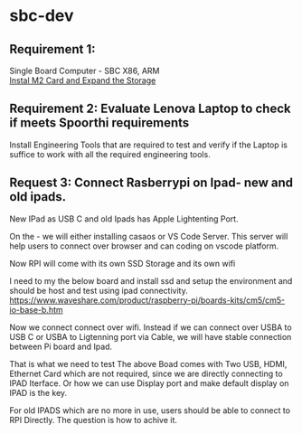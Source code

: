 # sbc-dev

## Requirement 1:  
Single Board Computer - SBC X86, ARM  
[Instal M2 Card and Expand the Storage](odroid-h3-plus/readme.md)  


## Requirement 2: Evaluate Lenova Laptop to check if meets Spoorthi requirements
 Install Engineering Tools that are required to test and verify if the Laptop is suffice to work with all the required engineering tools.

## Request 3: Connect Rasberrypi on Ipad- new and old ipads.

New IPad as USB C and old Ipads has Apple Lightenting Port.

On the - we will either installing casaos or VS Code Server. 
This server will help users to connect over browser and can coding on vscode platform.

Now RPI will come with its own SSD Storage and its own wifi

I need to my the below board and install ssd and setup the environment and should be host and test using ipad connectivity.
https://www.waveshare.com/product/raspberry-pi/boards-kits/cm5/cm5-io-base-b.htm


Now we connect connect over wifi. Instead if we can connect over USBA to USB C or USBA to Ligtenning port via Cable, we will have stable connection between Pi board and Ipad.

That is what we need to test 
The above Boad comes with Two USB, HDMI, Ethernet Card which are not required, since we are directly connecting to IPAD Iterface.
Or how we can use Display port and make default display on IPAD is the key.

For old IPADS which are no more in use, users should be able to connect to RPI Directly. The question is how to achive it.

